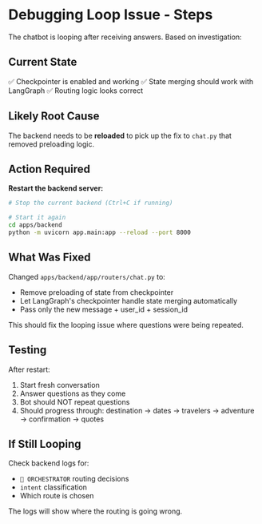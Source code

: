 # Debugging Loop Issue - Steps

The chatbot is looping after receiving answers. Based on investigation:

## Current State

✅ Checkpointer is enabled and working
✅ State merging should work with LangGraph
✅ Routing logic looks correct

## Likely Root Cause

The backend needs to be **reloaded** to pick up the fix to `chat.py` that removed preloading logic.

## Action Required

**Restart the backend server:**

```bash
# Stop the current backend (Ctrl+C if running)

# Start it again
cd apps/backend
python -m uvicorn app.main:app --reload --port 8000
```

## What Was Fixed

Changed `apps/backend/app/routers/chat.py` to:
- Remove preloading of state from checkpointer
- Let LangGraph's checkpointer handle state merging automatically
- Pass only the new message + user_id + session_id

This should fix the looping issue where questions were being repeated.

## Testing

After restart:
1. Start fresh conversation
2. Answer questions as they come
3. Bot should NOT repeat questions
4. Should progress through: destination → dates → travelers → adventure → confirmation → quotes

## If Still Looping

Check backend logs for:
- `🔀 ORCHESTRATOR` routing decisions
- `intent` classification
- Which route is chosen

The logs will show where the routing is going wrong.


